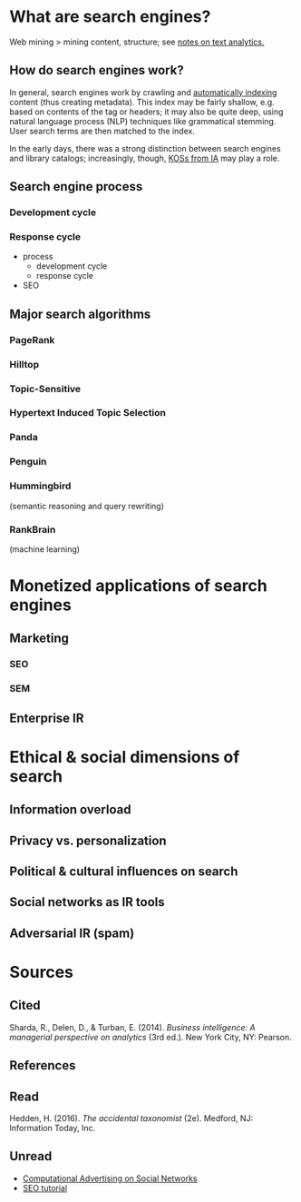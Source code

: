 

# What are search engines?

Web mining > mining content, structure; see [notes on text analytics.](https://jtkovacs.github.io/refs/text-analytics.html#web-mining)

## How do search engines work?

In general, search engines work by crawling and [automatically indexing](information-architecture.html#cataloging-&-indexing) content (thus creating metadata). This index may be fairly shallow, e.g. based on contents of the <meta> tag or headers; it may also be quite deep, using natural language process (NLP) techniques like grammatical stemming. User search terms are then matched to the index.

In the early days, there was a strong distinction between search engines and library catalogs; increasingly, though, [KOSs from IA](information-architecture.html#koss-by-role-in-ir) may play a role.

## Search engine process

### Development cycle

### Response cycle


- process
  - development cycle
  - response cycle
- SEO

## Major search algorithms

### PageRank

### Hilltop

### Topic-Sensitive

### Hypertext Induced Topic Selection

### Panda

### Penguin

### Hummingbird

(semantic reasoning and query rewriting)

### RankBrain

(machine learning)




# Monetized applications of search engines

## Marketing

### SEO

### SEM

## Enterprise IR





# Ethical & social dimensions of search

## Information overload

## Privacy vs. personalization

## Political & cultural influences on search

## Social networks as IR tools

## Adversarial IR (spam)



# Sources


## Cited

Sharda, R., Delen, D., & Turban, E. (2014). _Business intelligence: A managerial perspective on analytics_ (3rd ed.). New York City, NY: Pearson.

## References

## Read

Hedden, H. (2016). _The accidental taxonomist_ (2e). Medford, NJ: Information Today, Inc.

## Unread

- [Computational Advertising on Social Networks](http://www.datasciencecentral.com/profiles/blogs/computational-advertising-on-social-network)
- [SEO tutorial](http://www.afterhoursprogramming.com/tutorial/SEO/Introduction/)

